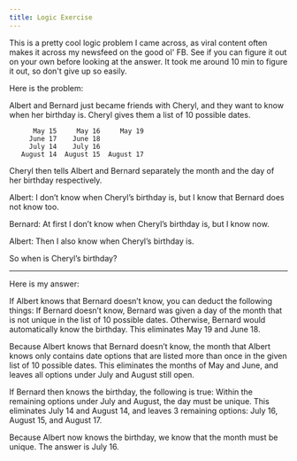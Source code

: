 ```yaml
---
title: Logic Exercise
---
```


This is a pretty cool logic problem I came across, as viral content often makes it across my newsfeed on the good ol' FB. See if you can figure it out on your own before looking at the answer. It took me around 10 min to figure it out, so don't give up so easily.

Here is the problem:

Albert and Bernard just became friends with Cheryl, and they want to know when her birthday is. Cheryl gives them a list of 10 possible dates.

          May 15     May 16     May 19
         June 17    June 18
         July 14    July 16
       August 14  August 15  August 17


Cheryl then tells Albert and Bernard separately the month and the day of her birthday respectively.

Albert: I don’t know when Cheryl’s birthday is, but I know that Bernard does not know too.

Bernard: At first I don’t know when Cheryl’s birthday is, but I know now.

Albert: Then I also know when Cheryl’s birthday is.

So when is Cheryl’s birthday?

___________________________________________________________
Here is my answer:

If Albert knows that Bernard doesn’t know, you can deduct the following things:
If Bernard doesn’t know, Bernard was given a day of the month that is not unique in the list of 10 possible dates. Otherwise, Bernard would automatically know the birthday. This eliminates May 19 and June 18.

Because Albert knows that Bernard doesn’t know, the month that Albert knows only contains date options that are listed more than once in the given list of 10 possible dates. This eliminates the months of May and June, and leaves all options under July and August still open.

If Bernard then knows the birthday, the following is true:
Within the remaining options under July and August, the day must be unique. This eliminates July 14 and August 14, and leaves 3 remaining options: July 16, August 15, and August 17.

Because Albert now knows the birthday, we know that the month must be unique. The answer is July 16.
